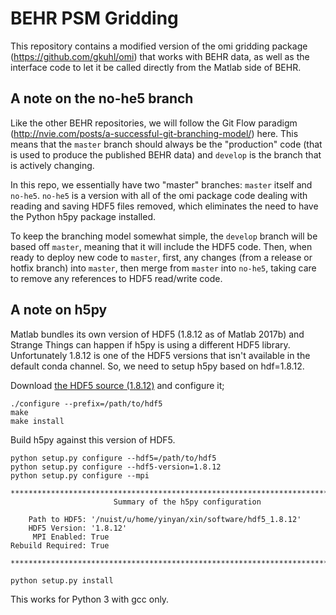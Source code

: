 # BEHR PSM Gridding

This repository contains a modified version of the omi gridding package 
(https://github.com/gkuhl/omi) that works with BEHR data, as well as the
interface code to let it be called directly from the Matlab side of BEHR.

## A note on the no-he5 branch

Like the other BEHR repositories, we will follow the Git Flow paradigm
(http://nvie.com/posts/a-successful-git-branching-model/) here. This means
that the `master` branch should always be the "production" code (that is 
used to produce the published BEHR data) and `develop` is the branch that
is actively changing. 

In this repo, we essentially have two "master" branches: `master` itself and
`no-he5`. `no-he5` is a version with all of the omi package code dealing with
reading and saving HDF5 files removed, which eliminates the need to have the
Python h5py package installed.

To keep the branching model somewhat simple, the `develop` branch will be based
off `master`, meaning that it will include the HDF5 code. Then, when ready to 
deploy new code to `master`, first, any changes (from a release or hotfix branch)
into `master`, then merge from `master` into `no-he5`, taking care to remove any
references to HDF5 read/write code.

## A note on h5py

Matlab bundles its own version of HDF5 (1.8.12 as of Matlab 2017b) and Strange Things can happen if h5py is using a different HDF5 library. Unfortunately 1.8.12 is one of the HDF5 versions that isn't available in the default conda channel. So, we need to setup h5py based on hdf=1.8.12.

Download [the HDF5 source (1.8.12)](https://support.hdfgroup.org/ftp/HDF5/releases/hdf5-1.8/hdf5-1.8.12/bin/linux-x86_64/) and configure it;

```
./configure --prefix=/path/to/hdf5
make
make install
```

Build h5py against this version of HDF5.

```
python setup.py configure --hdf5=/path/to/hdf5
python setup.py configure --hdf5-version=1.8.12
python setup.py configure --mpi
```
```
********************************************************************************
                       Summary of the h5py configuration

    Path to HDF5: '/nuist/u/home/yinyan/xin/software/hdf5_1.8.12'
    HDF5 Version: '1.8.12'
     MPI Enabled: True
Rebuild Required: True

********************************************************************************
```
```
python setup.py install
```
This works for Python 3 with gcc only.
